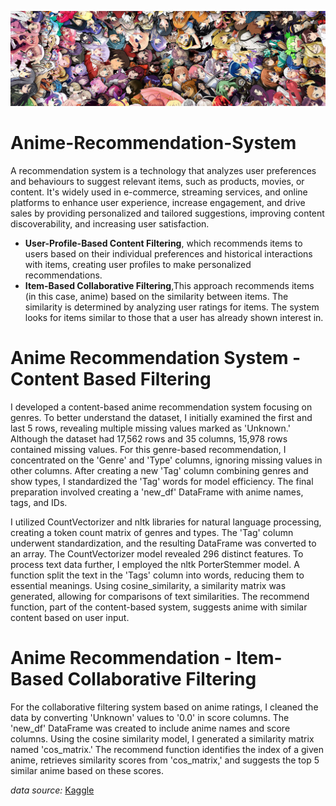![Image Alt Text](Anime_2.jpg)
# Anime-Recommendation-System

A recommendation system is a technology that analyzes user preferences and behaviours to suggest relevant items, such as products, movies, or content. It's widely used in e-commerce, streaming services, and online platforms to enhance user experience, increase engagement, and drive sales by providing personalized and tailored suggestions, improving content discoverability, and increasing user satisfaction.


- **User-Profile-Based Content Filtering**, which recommends items to users based on their individual preferences and historical interactions with items, creating user profiles to make personalized recommendations.
- **Item-Based Collaborative Filtering**,This approach recommends items (in this case, anime) based on the similarity between items. The similarity is determined by analyzing user ratings for items. The system looks for items similar to those that a user has already shown interest in.


# **Anime Recommendation System - Content Based Filtering**

I developed a content-based anime recommendation system focusing on genres. To better understand the dataset, I initially examined the first and last 5 rows, revealing multiple missing values marked as 'Unknown.' Although the dataset had 17,562 rows and 35 columns, 15,978 rows contained missing values. For this genre-based recommendation, I concentrated on the 'Genre' and 'Type' columns, ignoring missing values in other columns. After creating a new 'Tag' column combining genres and show types, I standardized the 'Tag' words for model efficiency. The final preparation involved creating a 'new_df' DataFrame with anime names, tags, and IDs.

I utilized CountVectorizer and nltk libraries for natural language processing, creating a token count matrix of genres and types. The 'Tag' column underwent standardization, and the resulting DataFrame was converted to an array. The CountVectorizer model revealed 296 distinct features. To process text data further, I employed the nltk PorterStemmer model. A function split the text in the 'Tags' column into words, reducing them to essential meanings. Using cosine_similarity, a similarity matrix was generated, allowing for comparisons of text similarities. The recommend function, part of the content-based system, suggests anime with similar content based on user input.


# **Anime Recommendation - Item-Based Collaborative Filtering**

For the collaborative filtering system based on anime ratings, I cleaned the data by converting 'Unknown' values to '0.0' in score columns. The 'new_df' DataFrame was created to include anime names and score columns. Using the cosine similarity model, I generated a similarity matrix named 'cos_matrix.' The recommend function identifies the index of a given anime, retrieves similarity scores from 'cos_matrix,' and suggests the top 5 similar anime based on these scores. 



*data source:* [Kaggle](https://www.kaggle.com/datasets/hernan4444/anime-recommendation-database-2020)

